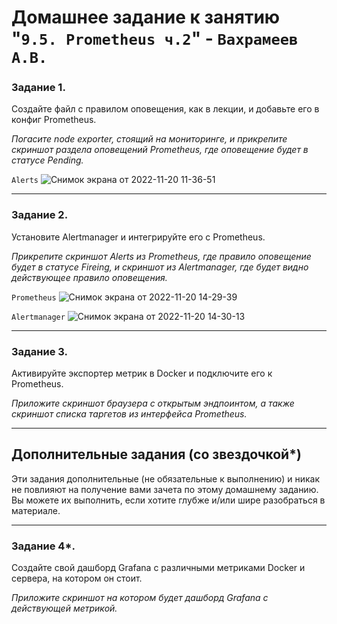 # Домашнее задание к занятию "`9.5. Prometheus ч.2`" - `Вахрамеев А.В.`


### Задание 1. 


Создайте файл с правилом оповещения, как в лекции, и добавьте его в конфиг Prometheus.

*Погасите node exporter, стоящий на мониторинге, и прикрепите скриншот раздела оповещений Prometheus, где оповещение будет в статусе Pending.*

`Alerts`
![Снимок экрана от 2022-11-20 11-36-51](https://user-images.githubusercontent.com/75438030/202893021-6c5440a5-f586-4b6c-bc9c-0dae2d69e5c7.png)


---

### Задание 2. 

Установите Alertmanager и интегрируйте его с Prometheus.


*Прикрепите скриншот Alerts из Prometheus, где правило оповещение будет в статусе Fireing, и скриншот из Alertmanager, где будет видно действующее правило оповещения.*

`Prometheus`
![Снимок экрана от 2022-11-20 14-29-39](https://user-images.githubusercontent.com/75438030/202899549-253c8097-a23d-4b93-a82d-c51f817e1b43.png)

`Alertmanager`
![Снимок экрана от 2022-11-20 14-30-13](https://user-images.githubusercontent.com/75438030/202899566-b24d62e9-6575-42d2-b40b-1409055cae51.png)

---

### Задание 3. 

Активируйте экспортер метрик в Docker и подключите его к Prometheus.


*Приложите скриншот браузера с открытым эндпоинтом, а также скриншот списка таргетов из интерфейса Prometheus.*


---
## Дополнительные задания (со звездочкой*)

Эти задания дополнительные (не обязательные к выполнению) и никак не повлияют на получение вами зачета по этому домашнему заданию. Вы можете их выполнить, если хотите глубже и/или шире разобраться в материале.

---

### Задание 4*. 

Создайте свой дашборд Grafana с различными метриками Docker и сервера, на котором он стоит.

*Приложите скриншот на котором будет дашборд Grafana с действующей метрикой.*
